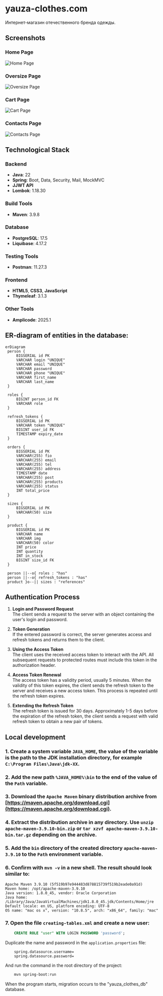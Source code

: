 # yauza-clothes.com
Интернет-магазин отечественного бренда одежды.

## Screenshots

### Home Page

![Home Page](https://github.com/bodyauza/yauza-clothes.com/raw/master/home_page.png)

### Oversize Page

![Oversize Page](https://github.com/bodyauza/yauza-clothes.com/raw/master/oversize_page.png)

### Cart Page

![Cart Page](https://github.com/bodyauza/yauza-clothes.com/raw/master/cart_page.png)

### Contacts Page

![Contacts Page](https://github.com/bodyauza/yauza-clothes.com/raw/master/contacts_page.png)

## Technological Stack

### Backend
- **Java**: 22
- **Spring**: Boot, Data, Security, Mail, MockMVC
- **JJWT API**
- **Lombok**: 1.18.30

### Build Tools
- **Maven**: 3.9.8

### Database
- **PostgreSQL**: 17.5
- **Liquibase**: 4.17.2

### Testing Tools
- **Postman**: 11.27.3

### Frontend
- **HTML5**, **CSS3**, **JavaScript**
- **Thymeleaf**: 3.1.3

### Other Tools
- **Amplicode**: 2025.1

## ER-diagram of entities in the database:

   ```mermaid
   erDiagram
    person {
        BIGSERIAL id PK
        VARCHAR login "UNIQUE"
        VARCHAR email "UNIQUE"
        VARCHAR password
        VARCHAR phone "UNIQUE"
        VARCHAR first_name
        VARCHAR last_name
    }

    roles {
        BIGINT person_id FK
        VARCHAR role
    }

    refresh_tokens {
        BIGSERIAL id PK
        VARCHAR token "UNIQUE"
        BIGINT user_id FK
        TIMESTAMP expiry_date
    }

    orders {
        BIGSERIAL id PK
        VARCHAR(255) fio
        VARCHAR(255) email
        VARCHAR(255) tel
        VARCHAR(255) address
        TIMESTAMP date
        VARCHAR(255) post
        VARCHAR(255) products
        VARCHAR(255) status
        INT total_price
    }

    sizes {
        BIGSERIAL id PK
        VARCHAR(50) size
    }

    product {
        BIGSERIAL id PK
        VARCHAR name
        VARCHAR img
        VARCHAR(50) color
        INT price
        INT quantity
        INT in_stock
        BIGINT size_id FK
    }

    person ||--o{ roles : "has"
    person ||--o{ refresh_tokens : "has"
    product }o--|| sizes : "references"
   ```

## Authentication Process

1. **Login and Password Request**  
   The client sends a request to the server with an object containing the user's login and password.

2. **Token Generation**  
   If the entered password is correct, the server generates access and refresh tokens and returns them to the client.

3. **Using the Access Token**  
   The client uses the received access token to interact with the API. All subsequent requests to protected routes must
   include this token in the authorization header.

4. **Access Token Renewal**  
   The access token has a validity period, usually 5 minutes. When the validity of this token expires, the client sends
   the refresh token to the server and receives a new access token. This process is repeated until the refresh token
   expires.

5. **Extending the Refresh Token**  
   The refresh token is issued for 30 days. Approximately 1-5 days before the expiration of the refresh token, the
   client sends a request with valid refresh token to obtain a new pair of tokens.

## Local development

### 1. Create a system variable `JAVA_HOME`, the value of the variable is the path to the JDK installation directory, for example `C:\Program Files\Java\jdk-XX`.

### 2. Add the new path `%JAVA_HOME%\bin` to the end of the value of the `Path` variable.

### 3. Download the `Apache Maven` binary distribution archive from [https://maven.apache.org/download.cgi](https://maven.apache.org/download.cgi).

### 4. Extract the distribution archive in any directory. Use `unzip apache-maven-3.9.10-bin.zip` or `tar xzvf apache-maven-3.9.10-bin.tar.gz` depending on the archive.

### 5. Add the `bin` directory of the created directory `apache-maven-3.9.10` to the `Path` environment variable.

### 6. Confirm with `mvn -v` in a new shell. The result should look similar to:

```
Apache Maven 3.9.10 (5f519b97e944483d878815739f519b2eade0a91d)
Maven home: /opt/apache-maven-3.9.10
Java version: 1.8.0_45, vendor: Oracle Corporation
Java home: /Library/Java/JavaVirtualMachines/jdk1.8.0_45.jdk/Contents/Home/jre
Default locale: en_US, platform encoding: UTF-8
OS name: "mac os x", version: "10.8.5", arch: "x86_64", family: "mac"
```

### 7. Open the file `creating-tables.xml` and create a new user:

```sql
    CREATE ROLE "user" WITH LOGIN PASSWORD 'password';
```

Duplicate the name and password in the `application.properties` file:

```properties
    spring.datasource.username=
    spring.datasource.password=
```

And run the command in the root directory of the project:

```bash
    mvn spring-boot:run
```

When the program starts, migration occurs to the "yauza_clothes_db" database.


